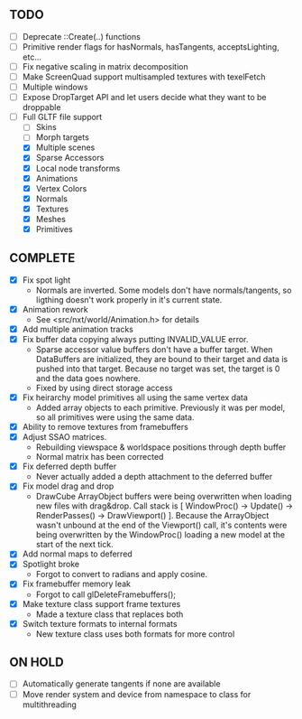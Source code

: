 
## TODO
- [ ] Deprecate ::Create(..) functions
- [ ] Primitive render flags for hasNormals, hasTangents, acceptsLighting, etc...
- [ ] Fix negative scaling in matrix decomposition
- [ ] Make ScreenQuad support multisampled textures with texelFetch
- [ ] Multiple windows
- [ ] Expose DropTarget API and let users decide what they want to be droppable
- [ ] Full GLTF file support
    - [ ] Skins
    - [ ] Morph targets
    - [x] Multiple scenes
    - [x] Sparse Accessors
    - [x] Local node transforms
    - [x] Animations
    - [x] Vertex Colors
    - [x] Normals
    - [x] Textures
    - [x] Meshes
    - [x] Primitives
 
 ## COMPLETE
- [x] Fix spot light
    - Normals are inverted. Some models don't have normals/tangents, so ligthing doesn't work properly in it's current state.
- [x] Animation rework
    - See <src/nxt/world/Animation.h> for details
- [x] Add multiple animation tracks
- [x] Fix buffer data copying always putting INVALID_VALUE error.
    - Sparse accessor value buffers don't have a buffer target. When DataBuffers are initialized, they are bound to their target and data is pushed into that target. Because no target was set, the target is 0 and the data goes nowhere.
    - Fixed by using direct storage access
- [x] Fix heirarchy model primitives all using the same vertex data
    - Added array objects to each primitive. Previously it was per model, so all primitives were using the same data.
- [x] Ability to remove textures from framebuffers
- [x] Adjust SSAO matrices.
    - Rebuilding viewspace & worldspace positions through depth buffer
    - Normal matrix has been corrected
- [x] Fix deferred depth buffer
    - Never actually added a depth attachment to the deferred buffer
- [x] Fix model drag and drop
    - DrawCube ArrayObject buffers were being overwritten when loading new files with drag&drop. Call stack is [ WindowProc() -> Update() -> RenderPasses() -> DrawViewport() ]. Because the ArrayObject wasn't unbound at the end of the Viewport() call, it's contents were being overwritten by the WindowProc() loading a new model at the start of the next tick.
- [x] Add normal maps to deferred
- [x] Spotlight broke
    - Forgot to convert to radians and apply cosine.
- [x] Fix framebuffer memory leak
    - Forgot to call glDeleteFramebuffers();
- [x] Make texture class support frame textures
    - Made a texture class that replaces both
- [x] Switch texture formats to internal formats
    - New texture class uses both formats for more control

 ## ON HOLD
- [ ] Automatically generate tangents if none are available
- [ ] Move render system and device from namespace to class for multithreading
